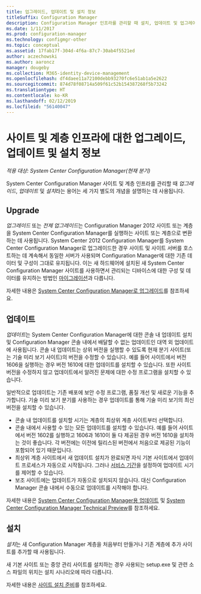 ```yaml
---
title: 업그레이드, 업데이트 및 설치 정보
titleSuffix: Configuration Manager
description: Configuration Manager 인프라를 관리할 때 설치, 업데이트 및 업그레이드라는 용어 간의 차이점을 알아봅니다.
ms.date: 1/11/2017
ms.prod: configuration-manager
ms.technology: configmgr-other
ms.topic: conceptual
ms.assetid: 17fab17f-304d-4f6a-87c7-30ab4f5521ed
author: aczechowski
ms.author: aaroncz
manager: dougeby
ms.collection: M365-identity-device-management
ms.openlocfilehash: df4daee11a72100debb93270fc6e51ab1a5e2622
ms.sourcegitcommit: 874d78f08714a509f61c52b154387268f5b73242
ms.translationtype: HT
ms.contentlocale: ko-KR
ms.lasthandoff: 02/12/2019
ms.locfileid: "56140047"
---
```

# <a name="about-upgrade-update-and-install-for-site-and-hierarchy-infrastructure"></a>사이트 및 계층 인프라에 대한 업그레이드, 업데이트 및 설치 정보

*적용 대상: System Center Configuration Manager(현재 분기)*


System Center Configuration Manager 사이트 및 계층 인프라를 관리할 때 *업그레이드*, *업데이트* 및 *설치*라는 용어는 세 가지 별도의 개념을 설명하는 데 사용됩니다.

## <a name="upgrade"></a>Upgrade
*업그레이드* 또는 *전체 업그레이드*는 Configuration Manager 2012 사이트 또는 계층을 System Center Configuration Manager를 실행하는 사이트 또는 계층으로 변환하는 데 사용됩니다.
System Center 2012 Configuration Manager를 System Center Configuration Manager로 업그레이드한 경우 사이트 및 사이트 서버를 호스트하는 데 계속해서 동일한 서버가 사용되며 Configuration Manager에 대한 기존 데이터 및 구성이 그대로 유지됩니다.  이는 새 하드웨어에 설치된 새 System Center Configuration Manager 사이트를 사용하면서 관리되는 디바이스에 대한 구성 및 데이터를 유지하는 방법인 [마이그레이션](/sccm/core/migration/migrate-data-between-hierarchies)과 다릅니다.

자세한 내용은 [System Center Configuration Manager로 업그레이드](/sccm/core/servers/deploy/install/upgrade-to-configuration-manager)를 참조하세요.



## <a name="update"></a>업데이트
*업데이트*는 System Center Configuration Manager에 대한 콘솔 내 업데이트 설치 및 Configuration Manager 콘솔 내에서 배달할 수 없는 업데이트인 대역 외 업데이트에 사용됩니다. 콘솔 내 업데이트는 상위 버전을 실행할 수 있도록 현재 분기 사이트(또는 기술 미리 보기 사이트)의 버전을 수정할 수 있습니다. 예를 들어 사이트에서 버전 1606을 실행하는 경우 버전 1610에 대한 업데이트를 설치할 수 있습니다. 또한 사이트 버전을 수정하지 않고 업데이트에서 알려진 문제에 대한 수정 프로그램을 설치할 수 있습니다.      

일반적으로 업데이트는 기존 배포에 보안 수정 프로그램, 품질 개선 및 새로운 기능을 추가합니다. 기술 미리 보기 분기를 사용하는 경우 업데이트를 통해 기술 미리 보기의 최신 버전을 설치할 수 있습니다.
-   콘솔 내 업데이트를 설치할 시기는 계층의 최상위 계층 사이트부터 선택합니다.
- 콘솔 내에서 사용할 수 있는 모든 업데이트를 설치할 수 있습니다. 예를 들어 사이트에서 버전 1602를 실행하고 1606과 1610이 둘 다 제공된 경우 버전 1610을 설치하는 것이 좋습니다. 각 버전에는 이전에 릴리스된 버전에서 처음으로 제공된 기능이 포함되어 있기 때문입니다.
- 최상위 계층 사이트에서 새 업데이트 설치가 완료되면 자식 기본 사이트에서 업데이트 프로세스가 자동으로 시작됩니다. 그러나 [서비스 기간](/sccm/core/servers/manage/install-in-console-updates#a-namebkmkservicewindowa-service-windows-for-site-servers)을 설정하여 업데이트 시기를 제어할 수 있습니다.
- 보조 사이트에는 업데이트가 자동으로 설치되지 않습니다. 대신 Configuration Manager 콘솔 내에서 수동으로 업데이트를 시작해야 합니다.

자세한 내용은 [System Center Configuration Manager용 업데이트](/sccm/core/servers/manage/updates) 및 [System Center Configuration Manager Technical Preview](/sccm/core/get-started/technical-preview)를 참조하세요.



## <a name="install"></a>설치
*설치*는 새 Configuration Manager 계층을 처음부터 만들거나 기존 계층에 추가 사이트를 추가할 때 사용됩니다.  

새 기본 사이트 또는 중앙 관리 사이트를 설치하는 경우 사용되는 setup.exe 및 관련 소스 파일의 위치는 설치 시나리오에 따라 다릅니다.

자세한 내용은 [사이트 설치 준비](/sccm/core/servers/deploy/install/prepare-to-install-sites)를 참조하세요.
